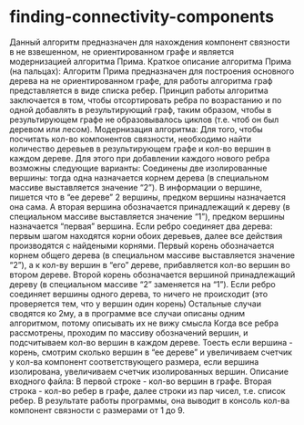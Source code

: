 # finding-connectivity-components

Данный алгоритм предназначен для нахождения компонент связности в не взвешенном, не ориентированном графе и является модернизацией алгоритма Прима.
Краткое описание алгоритма Прима (на пальцах):
Алгоритм Прима предназначен для построения основного дерева на не ориентированном графе, для работы алгоритма граф представляется в виде списка ребер. Принцип работы алгоритма заключается в том, чтобы отсортировать ребра по возрастанию и по одной добавлять в результирующий граф, таким образом, чтобы в результирующем графе не образовывалось циклов (т.е. чтоб он был деревом или лесом).
Модернизация алгоритма: 
  Для того, чтобы посчитать кол-во компонентов связности, необходимо найти количество деревьев в результирующем графе и кол-во вершин в каждом дереве. Для этого при добавлении каждого нового ребра возможны следующие варианты:
  Соединены две изолированные вершины: тогда одна назначается корнем дерева (в специальном массиве выставляется значение “2”). В информации о вершине, пишется что в “ее дереве” 2 вершины, предком вершины назначается она сама. А вторая вершина обозначается принадлежащий к дереву (в специальном массиве выставляется значение “1”), предком вершины назначается “первая” вершина.
  Если ребро соединяет два дерева: первым шагом находятся корни обоих деревьев, далее все действия производятся с найдеными корнями. Первый корень обозначается корнем общего дерева (в специальном массиве выставляется значение “2”), а к кол-ву вершин в “его” дереве, прибавляется кол-во вершин во втором дереве. Второй корень обозначается вершиной принадлежащий дереву (в специальном массиве “2” заменяется на “1”).
  Если ребро соединяет вершины одного дерева, то ничего не происходит (это проверяется тем, что у вершин один корень)
  Остальные случаи сводятся ко 2му, а в программе все случаи описаны одним алгоритмом, потому описывать их не вижу смысла
Когда все ребра рассмотрены, проходим по массиву обозначений вершин, и подсчитываем кол-во вершин в каждом дереве. Тоесть если вершина - корень, смотрим сколько вершин в “ее дереве” и увеличиваем счетчик у кол-ва компонент соответствующего размера, если вершина изолирована, увеличиваем счетчик изолированных вершин.
Описание входного файла:
В первой строке - кол-во вершин в графе. Вторая строка - кол-во ребер в графе, далее строки из пар чисел, т.е. список ребер. В результате работы программы, она выводит в консоль кол-ва компонент связности с размерами от 1 до 9.
